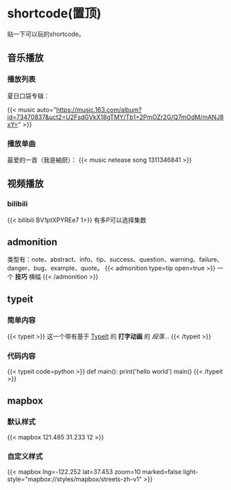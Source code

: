 # shortcode(置顶)

贴一下可以玩的shortcode。

## 音乐播放
### 播放列表
夏日口袋专辑：

{{< music auto="https://music.163.com/album?id=73470837&uct2=U2FsdGVkX18gTMY/Tb1+2PmOZr2G/Q7mOdM/mANJ8xY=" >}}


### 播放单曲

最爱的一首（我是紬厨）：
{{< music netease song 1311346841 >}}



## 视频播放
### bilibili
{{< bilibili BV1ptXPYREe7 1>}} 
有多P可以选择集数

## admonition
类型有：note、abstract、info、tip、success、question、warning、failure、danger、bug、example、quote。
{{< admonition type=tip  open=true >}}
一个 **技巧** 横幅
{{< /admonition >}}



## typeit

### 简单内容
{{< typeit >}}
这一个带有基于 [TypeIt](https://typeitjs.com/) 的 **打字动画** 的 *段落*...
{{< /typeit >}}

### 代码内容

{{< typeit code=python >}}
def main():
    print('hello world')
main()
{{< /typeit >}}


##  mapbox
### 默认样式

{{< mapbox 121.485 31.233 12 >}}


### 自定义样式

{{< mapbox lng=-122.252 lat=37.453 zoom=10 marked=false light-style="mapbox://styles/mapbox/streets-zh-v1" >}}

